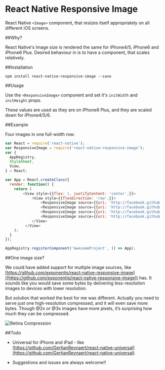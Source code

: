 # React Native Responsive Image

React Native `<Image>` component, that resizes itself appropriately on all different iOS screens. 

##Why?

React Native's Image size is rendered the same for iPhone4/5, iPhone6 and iPhone6 Plus. 
Desired behaviour in is to have a component, that scales relatively.

##Installation

`npm install react-native-responsive-image --save`

##Usage


Use the `<ResponsiveImage>` component and set it's `initWidth` and `initHeight` props. 

These values are used as they are on iPhone6 Plus, and they are scaled down for iPhone4/5/6.


##Example

Four images in one full-width row:

```javascript
var React = require('react-native');
var ResponsiveImage = require('react-native-responsive-image');
var {
  AppRegistry,
  StyleSheet,
  View,
} = React;

var App = React.createClass({
  render: function() {
    return (
        <View style={{flex: 1, justifyContent: 'center',}}>
            <View style={{flexDirection: 'row',}}>
                <ResponsiveImage source={{uri: 'http://facebook.github.io/react/img/logo_og.png'}} initWidth="103.5" initHeight="103.5" style={{borderWidth: 1, borderColor: '#ffffff',}}/>
                <ResponsiveImage source={{uri: 'http://facebook.github.io/react/img/logo_og.png'}} initWidth="103.5" initHeight="103.5" style={{borderWidth: 1, borderColor: '#ffffff',}}/>
                <ResponsiveImage source={{uri: 'http://facebook.github.io/react/img/logo_og.png'}} initWidth="103.5" initHeight="103.5" style={{borderWidth: 1, borderColor: '#ffffff',}}/>
                <ResponsiveImage source={{uri: 'http://facebook.github.io/react/img/logo_og.png'}} initWidth="103.5" initHeight="103.5" style={{borderWidth: 1, borderColor: '#ffffff',}}/>
            </View>
         </View>
    );
  }
});

AppRegistry.registerComponent('AwesomeProject', () => App);
```

##One image size?

We could have added support for multiple image sources, like [https://github.com/exponentjs/react-native-responsive-image]([https://github.com/exponentjs/react-native-responsive-image]) has.
It sounds like you would save some bytes by delivering less-resolution images to devices with lower resolution. 

But solution that worked the best for me was different. Actually you need to serve just one high-resolution compressed, and it will even save more bytes. Though @2x or @3x images have more pixels, it’s surprising how much they can be compressed.

![Retina Compression](http://blog.teamtreehouse.com/wp-content/uploads/2014/12/jpeg-example.jpg)


##Todo

- Universal for iPhone and iPad - like [https://github.com/GertjanReynaert/react-native-universal](https://github.com/GertjanReynaert/react-native-universal)

- Suggestions and issues are always welcome!!